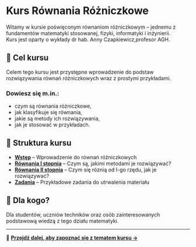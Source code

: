 # Kurs Równania Różniczkowe

Witamy w kursie poświęconym równaniom różniczkowym – jednemu z fundamentów matematyki stosowanej, fizyki, informatyki i inżynierii.  
Kurs jest oparty o wykłady dr hab. Anny Czapkiewicz,profesor AGH.

## 🎯 Cel kursu
Celem tego kursu jest przystępne wprowadzenie do podstaw rozwiązywania równań różniczkowych wraz z prostymi przykładami.

### Dowiesz się m.in.:
- czym są równania różniczkowe,
- jak klasyfikuje się równania,
- jakie są metody ich rozwiązywania,
- jak je stosować w przykładach.

## 🧱 Struktura kursu
- [**Wstęp**](Wstep.md) – Wprowadzenie do równań różniczkowych
- [**Równania I stopnia**](rownania-rzedu-1.md) – Czym są, jakimi metodami je rozwiązywać?
- [**Równania II stopnia**](rownania-rzedu-2.md) – Czym się róznią od I-go rzędu, jak je rozwiązywać?
- [**Zadania**](zadania.md) – Przykładowe zadania do utrwalenia materiału

## 👥 Dla kogo?
Dla studentów, uczniów techników oraz osób zainteresowanych podstawową wiedzą z tego działu matematyki.

---

📌 [**Przejdź dalej, aby zapoznać się z tematem kursu →**](Wstep.md)
